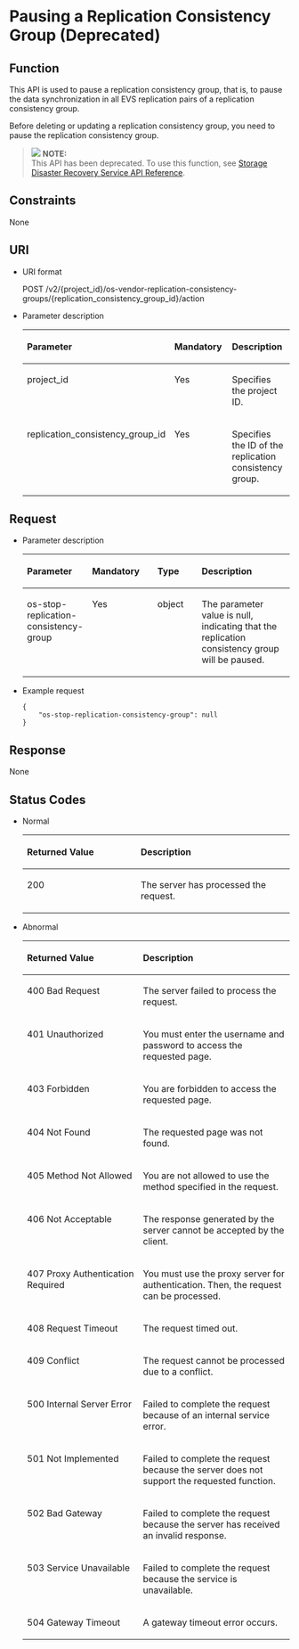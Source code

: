 # Pausing a Replication Consistency Group \(Deprecated\)<a name="evs_04_2057"></a>

## Function<a name="en-us_topic_0079692997_section63544148"></a>

This API is used to pause a replication consistency group, that is, to pause the data synchronization in all EVS replication pairs of a replication consistency group.

Before deleting or updating a replication consistency group, you need to pause the replication consistency group.

>![](/images/icon-note.gif) **NOTE:**   
>This API has been deprecated. To use this function, see  [Storage Disaster Recovery Service API Reference](https://docs.otc.t-systems.com/en-us/api/sdrs/en-us_topic_0108184470.html).  

## Constraints<a name="en-us_topic_0079692997_section18568063"></a>

None

## URI<a name="en-us_topic_0079692997_section32894845"></a>

-   URI format

    POST /v2/\{project\_id\}/os-vendor-replication-consistency-groups/\{replication\_consistency\_group\_id\}/action

-   Parameter description

    <a name="en-us_topic_0079692997_table20038698"></a>
    <table><thead align="left"><tr id="en-us_topic_0079692997_row64530307"><th class="cellrowborder" valign="top" width="26.19%" id="mcps1.1.4.1.1"><p id="en-us_topic_0079692997_p663907641549"><a name="en-us_topic_0079692997_p663907641549"></a><a name="en-us_topic_0079692997_p663907641549"></a>Parameter</p>
    </th>
    <th class="cellrowborder" valign="top" width="29.759999999999998%" id="mcps1.1.4.1.2"><p id="en-us_topic_0079692997_p60632485"><a name="en-us_topic_0079692997_p60632485"></a><a name="en-us_topic_0079692997_p60632485"></a>Mandatory</p>
    </th>
    <th class="cellrowborder" valign="top" width="44.05%" id="mcps1.1.4.1.3"><p id="en-us_topic_0079692997_p55501577"><a name="en-us_topic_0079692997_p55501577"></a><a name="en-us_topic_0079692997_p55501577"></a>Description</p>
    </th>
    </tr>
    </thead>
    <tbody><tr id="en-us_topic_0079692997_row66442792"><td class="cellrowborder" valign="top" width="26.19%" headers="mcps1.1.4.1.1 "><p id="en-us_topic_0079692997_p13157104"><a name="en-us_topic_0079692997_p13157104"></a><a name="en-us_topic_0079692997_p13157104"></a>project_id</p>
    </td>
    <td class="cellrowborder" valign="top" width="29.759999999999998%" headers="mcps1.1.4.1.2 "><p id="en-us_topic_0079692997_p59092488"><a name="en-us_topic_0079692997_p59092488"></a><a name="en-us_topic_0079692997_p59092488"></a>Yes</p>
    </td>
    <td class="cellrowborder" valign="top" width="44.05%" headers="mcps1.1.4.1.3 "><p id="en-us_topic_0079692997_p17907785"><a name="en-us_topic_0079692997_p17907785"></a><a name="en-us_topic_0079692997_p17907785"></a>Specifies the project ID.</p>
    </td>
    </tr>
    <tr id="en-us_topic_0079692997_row26952341"><td class="cellrowborder" valign="top" width="26.19%" headers="mcps1.1.4.1.1 "><p id="en-us_topic_0079692997_p21100049203910"><a name="en-us_topic_0079692997_p21100049203910"></a><a name="en-us_topic_0079692997_p21100049203910"></a>replication_consistency_group_id</p>
    </td>
    <td class="cellrowborder" valign="top" width="29.759999999999998%" headers="mcps1.1.4.1.2 "><p id="en-us_topic_0079692997_p2675193615723"><a name="en-us_topic_0079692997_p2675193615723"></a><a name="en-us_topic_0079692997_p2675193615723"></a>Yes</p>
    </td>
    <td class="cellrowborder" valign="top" width="44.05%" headers="mcps1.1.4.1.3 "><p id="en-us_topic_0079692997_p14114947"><a name="en-us_topic_0079692997_p14114947"></a><a name="en-us_topic_0079692997_p14114947"></a>Specifies the ID of the replication consistency group.</p>
    </td>
    </tr>
    </tbody>
    </table>


## Request<a name="en-us_topic_0079692997_section27618155"></a>

-   Parameter description

    <a name="en-us_topic_0079692997_table65045669"></a>
    <table><thead align="left"><tr id="en-us_topic_0079692997_row26965262"><th class="cellrowborder" valign="top" width="22.772277227722775%" id="mcps1.1.5.1.1"><p id="en-us_topic_0079692997_p1872144815838"><a name="en-us_topic_0079692997_p1872144815838"></a><a name="en-us_topic_0079692997_p1872144815838"></a>Parameter</p>
    </th>
    <th class="cellrowborder" valign="top" width="24.752475247524753%" id="mcps1.1.5.1.2"><p id="en-us_topic_0079692997_p4004231915838"><a name="en-us_topic_0079692997_p4004231915838"></a><a name="en-us_topic_0079692997_p4004231915838"></a>Mandatory</p>
    </th>
    <th class="cellrowborder" valign="top" width="16.831683168316832%" id="mcps1.1.5.1.3"><p id="en-us_topic_0079692997_p2220239815838"><a name="en-us_topic_0079692997_p2220239815838"></a><a name="en-us_topic_0079692997_p2220239815838"></a>Type</p>
    </th>
    <th class="cellrowborder" valign="top" width="35.64356435643564%" id="mcps1.1.5.1.4"><p id="en-us_topic_0079692997_p5356383815838"><a name="en-us_topic_0079692997_p5356383815838"></a><a name="en-us_topic_0079692997_p5356383815838"></a>Description</p>
    </th>
    </tr>
    </thead>
    <tbody><tr id="en-us_topic_0079692997_row10634019"><td class="cellrowborder" valign="top" width="22.772277227722775%" headers="mcps1.1.5.1.1 "><p id="en-us_topic_0079692997_p33059085203926"><a name="en-us_topic_0079692997_p33059085203926"></a><a name="en-us_topic_0079692997_p33059085203926"></a>os-stop-replication-consistency-group</p>
    </td>
    <td class="cellrowborder" valign="top" width="24.752475247524753%" headers="mcps1.1.5.1.2 "><p id="en-us_topic_0079692997_p1232803915840"><a name="en-us_topic_0079692997_p1232803915840"></a><a name="en-us_topic_0079692997_p1232803915840"></a>Yes</p>
    </td>
    <td class="cellrowborder" valign="top" width="16.831683168316832%" headers="mcps1.1.5.1.3 "><p id="en-us_topic_0079692997_p49204239"><a name="en-us_topic_0079692997_p49204239"></a><a name="en-us_topic_0079692997_p49204239"></a>object</p>
    </td>
    <td class="cellrowborder" valign="top" width="35.64356435643564%" headers="mcps1.1.5.1.4 "><p id="en-us_topic_0079692997_p16180233203935"><a name="en-us_topic_0079692997_p16180233203935"></a><a name="en-us_topic_0079692997_p16180233203935"></a>The parameter value is null, indicating that the replication consistency group will be paused.</p>
    </td>
    </tr>
    </tbody>
    </table>


-   Example request

    ```
    {
        "os-stop-replication-consistency-group": null
    }
    ```


## Response<a name="en-us_topic_0079692997_section47236811"></a>

None

## Status Codes<a name="en-us_topic_0079692997_section22478116"></a>

-   Normal

    <a name="evs_04_2046_table4315991194956"></a>
    <table><thead align="left"><tr id="evs_04_2046_row2336641294956"><th class="cellrowborder" valign="top" width="42.59%" id="mcps1.1.3.1.1"><p id="evs_04_2046_p1363125894956"><a name="evs_04_2046_p1363125894956"></a><a name="evs_04_2046_p1363125894956"></a>Returned Value</p>
    </th>
    <th class="cellrowborder" valign="top" width="57.410000000000004%" id="mcps1.1.3.1.2"><p id="evs_04_2046_p3039012494956"><a name="evs_04_2046_p3039012494956"></a><a name="evs_04_2046_p3039012494956"></a>Description</p>
    </th>
    </tr>
    </thead>
    <tbody><tr id="evs_04_2046_row507566794956"><td class="cellrowborder" valign="top" width="42.59%" headers="mcps1.1.3.1.1 "><p id="evs_04_2046_p847584694956"><a name="evs_04_2046_p847584694956"></a><a name="evs_04_2046_p847584694956"></a>200</p>
    </td>
    <td class="cellrowborder" valign="top" width="57.410000000000004%" headers="mcps1.1.3.1.2 "><p id="evs_04_2046_p1545496394956"><a name="evs_04_2046_p1545496394956"></a><a name="evs_04_2046_p1545496394956"></a>The server has processed the request.</p>
    </td>
    </tr>
    </tbody>
    </table>

-   Abnormal

    <a name="evs_04_2046_evs_04_2044_table22458872203835"></a>
    <table><thead align="left"><tr id="evs_04_2046_evs_04_2044_row35704554203835"><th class="cellrowborder" valign="top" width="43.419999999999995%" id="mcps1.1.3.1.1"><p id="evs_04_2046_evs_04_2044_p6387753203835"><a name="evs_04_2046_evs_04_2044_p6387753203835"></a><a name="evs_04_2046_evs_04_2044_p6387753203835"></a>Returned Value</p>
    </th>
    <th class="cellrowborder" valign="top" width="56.58%" id="mcps1.1.3.1.2"><p id="evs_04_2046_evs_04_2044_p47646009203835"><a name="evs_04_2046_evs_04_2044_p47646009203835"></a><a name="evs_04_2046_evs_04_2044_p47646009203835"></a>Description</p>
    </th>
    </tr>
    </thead>
    <tbody><tr id="evs_04_2046_evs_04_2044_row34121538203835"><td class="cellrowborder" valign="top" width="43.419999999999995%" headers="mcps1.1.3.1.1 "><p id="evs_04_2046_evs_04_2044_p12381163203835"><a name="evs_04_2046_evs_04_2044_p12381163203835"></a><a name="evs_04_2046_evs_04_2044_p12381163203835"></a>400 Bad Request</p>
    </td>
    <td class="cellrowborder" valign="top" width="56.58%" headers="mcps1.1.3.1.2 "><p id="evs_04_2046_evs_04_2044_p63350108203835"><a name="evs_04_2046_evs_04_2044_p63350108203835"></a><a name="evs_04_2046_evs_04_2044_p63350108203835"></a>The server failed to process the request.</p>
    </td>
    </tr>
    <tr id="evs_04_2046_evs_04_2044_row33280063203835"><td class="cellrowborder" valign="top" width="43.419999999999995%" headers="mcps1.1.3.1.1 "><p id="evs_04_2046_evs_04_2044_p11330608203835"><a name="evs_04_2046_evs_04_2044_p11330608203835"></a><a name="evs_04_2046_evs_04_2044_p11330608203835"></a>401 Unauthorized</p>
    </td>
    <td class="cellrowborder" valign="top" width="56.58%" headers="mcps1.1.3.1.2 "><p id="evs_04_2046_evs_04_2044_p45364094203835"><a name="evs_04_2046_evs_04_2044_p45364094203835"></a><a name="evs_04_2046_evs_04_2044_p45364094203835"></a>You must enter the username and password to access the requested page.</p>
    </td>
    </tr>
    <tr id="evs_04_2046_evs_04_2044_row5623667203835"><td class="cellrowborder" valign="top" width="43.419999999999995%" headers="mcps1.1.3.1.1 "><p id="evs_04_2046_evs_04_2044_p52863895203835"><a name="evs_04_2046_evs_04_2044_p52863895203835"></a><a name="evs_04_2046_evs_04_2044_p52863895203835"></a>403 Forbidden</p>
    </td>
    <td class="cellrowborder" valign="top" width="56.58%" headers="mcps1.1.3.1.2 "><p id="evs_04_2046_evs_04_2044_p54117066203835"><a name="evs_04_2046_evs_04_2044_p54117066203835"></a><a name="evs_04_2046_evs_04_2044_p54117066203835"></a>You are forbidden to access the requested page.</p>
    </td>
    </tr>
    <tr id="evs_04_2046_evs_04_2044_row17291554203835"><td class="cellrowborder" valign="top" width="43.419999999999995%" headers="mcps1.1.3.1.1 "><p id="evs_04_2046_evs_04_2044_p58438642203835"><a name="evs_04_2046_evs_04_2044_p58438642203835"></a><a name="evs_04_2046_evs_04_2044_p58438642203835"></a>404 Not Found</p>
    </td>
    <td class="cellrowborder" valign="top" width="56.58%" headers="mcps1.1.3.1.2 "><p id="evs_04_2046_evs_04_2044_p35909542203835"><a name="evs_04_2046_evs_04_2044_p35909542203835"></a><a name="evs_04_2046_evs_04_2044_p35909542203835"></a>The requested page was not found.</p>
    </td>
    </tr>
    <tr id="evs_04_2046_evs_04_2044_row54750425203835"><td class="cellrowborder" valign="top" width="43.419999999999995%" headers="mcps1.1.3.1.1 "><p id="evs_04_2046_evs_04_2044_p5599455203835"><a name="evs_04_2046_evs_04_2044_p5599455203835"></a><a name="evs_04_2046_evs_04_2044_p5599455203835"></a>405 Method Not Allowed</p>
    </td>
    <td class="cellrowborder" valign="top" width="56.58%" headers="mcps1.1.3.1.2 "><p id="evs_04_2046_evs_04_2044_p50902717203835"><a name="evs_04_2046_evs_04_2044_p50902717203835"></a><a name="evs_04_2046_evs_04_2044_p50902717203835"></a>You are not allowed to use the method specified in the request.</p>
    </td>
    </tr>
    <tr id="evs_04_2046_evs_04_2044_row55471277203835"><td class="cellrowborder" valign="top" width="43.419999999999995%" headers="mcps1.1.3.1.1 "><p id="evs_04_2046_evs_04_2044_p63988484203835"><a name="evs_04_2046_evs_04_2044_p63988484203835"></a><a name="evs_04_2046_evs_04_2044_p63988484203835"></a>406 Not Acceptable</p>
    </td>
    <td class="cellrowborder" valign="top" width="56.58%" headers="mcps1.1.3.1.2 "><p id="evs_04_2046_evs_04_2044_p15684678203835"><a name="evs_04_2046_evs_04_2044_p15684678203835"></a><a name="evs_04_2046_evs_04_2044_p15684678203835"></a>The response generated by the server cannot be accepted by the client.</p>
    </td>
    </tr>
    <tr id="evs_04_2046_evs_04_2044_row6944380203835"><td class="cellrowborder" valign="top" width="43.419999999999995%" headers="mcps1.1.3.1.1 "><p id="evs_04_2046_evs_04_2044_p25623884203835"><a name="evs_04_2046_evs_04_2044_p25623884203835"></a><a name="evs_04_2046_evs_04_2044_p25623884203835"></a>407 Proxy Authentication Required</p>
    </td>
    <td class="cellrowborder" valign="top" width="56.58%" headers="mcps1.1.3.1.2 "><p id="evs_04_2046_evs_04_2044_p62268733203835"><a name="evs_04_2046_evs_04_2044_p62268733203835"></a><a name="evs_04_2046_evs_04_2044_p62268733203835"></a>You must use the proxy server for authentication. Then, the request can be processed.</p>
    </td>
    </tr>
    <tr id="evs_04_2046_evs_04_2044_row23547689203835"><td class="cellrowborder" valign="top" width="43.419999999999995%" headers="mcps1.1.3.1.1 "><p id="evs_04_2046_evs_04_2044_p28314670203835"><a name="evs_04_2046_evs_04_2044_p28314670203835"></a><a name="evs_04_2046_evs_04_2044_p28314670203835"></a>408 Request Timeout</p>
    </td>
    <td class="cellrowborder" valign="top" width="56.58%" headers="mcps1.1.3.1.2 "><p id="evs_04_2046_evs_04_2044_p11786919203835"><a name="evs_04_2046_evs_04_2044_p11786919203835"></a><a name="evs_04_2046_evs_04_2044_p11786919203835"></a>The request timed out.</p>
    </td>
    </tr>
    <tr id="evs_04_2046_evs_04_2044_row38973411203835"><td class="cellrowborder" valign="top" width="43.419999999999995%" headers="mcps1.1.3.1.1 "><p id="evs_04_2046_evs_04_2044_p2729702203835"><a name="evs_04_2046_evs_04_2044_p2729702203835"></a><a name="evs_04_2046_evs_04_2044_p2729702203835"></a>409 Conflict</p>
    </td>
    <td class="cellrowborder" valign="top" width="56.58%" headers="mcps1.1.3.1.2 "><p id="evs_04_2046_evs_04_2044_p19779281203835"><a name="evs_04_2046_evs_04_2044_p19779281203835"></a><a name="evs_04_2046_evs_04_2044_p19779281203835"></a>The request cannot be processed due to a conflict.</p>
    </td>
    </tr>
    <tr id="evs_04_2046_evs_04_2044_row43795805203835"><td class="cellrowborder" valign="top" width="43.419999999999995%" headers="mcps1.1.3.1.1 "><p id="evs_04_2046_evs_04_2044_p57799353203835"><a name="evs_04_2046_evs_04_2044_p57799353203835"></a><a name="evs_04_2046_evs_04_2044_p57799353203835"></a>500 Internal Server Error</p>
    </td>
    <td class="cellrowborder" valign="top" width="56.58%" headers="mcps1.1.3.1.2 "><p id="evs_04_2046_evs_04_2044_p51235984203835"><a name="evs_04_2046_evs_04_2044_p51235984203835"></a><a name="evs_04_2046_evs_04_2044_p51235984203835"></a>Failed to complete the request because of an internal service error.</p>
    </td>
    </tr>
    <tr id="evs_04_2046_evs_04_2044_row58470678203835"><td class="cellrowborder" valign="top" width="43.419999999999995%" headers="mcps1.1.3.1.1 "><p id="evs_04_2046_evs_04_2044_p38504500203835"><a name="evs_04_2046_evs_04_2044_p38504500203835"></a><a name="evs_04_2046_evs_04_2044_p38504500203835"></a>501 Not Implemented</p>
    </td>
    <td class="cellrowborder" valign="top" width="56.58%" headers="mcps1.1.3.1.2 "><p id="evs_04_2046_evs_04_2044_p31856770203835"><a name="evs_04_2046_evs_04_2044_p31856770203835"></a><a name="evs_04_2046_evs_04_2044_p31856770203835"></a>Failed to complete the request because the server does not support the requested function.</p>
    </td>
    </tr>
    <tr id="evs_04_2046_evs_04_2044_row18275474203835"><td class="cellrowborder" valign="top" width="43.419999999999995%" headers="mcps1.1.3.1.1 "><p id="evs_04_2046_evs_04_2044_p3918444203835"><a name="evs_04_2046_evs_04_2044_p3918444203835"></a><a name="evs_04_2046_evs_04_2044_p3918444203835"></a>502 Bad Gateway</p>
    </td>
    <td class="cellrowborder" valign="top" width="56.58%" headers="mcps1.1.3.1.2 "><p id="evs_04_2046_evs_04_2044_p48958538203835"><a name="evs_04_2046_evs_04_2044_p48958538203835"></a><a name="evs_04_2046_evs_04_2044_p48958538203835"></a>Failed to complete the request because the server has received an invalid response.</p>
    </td>
    </tr>
    <tr id="evs_04_2046_evs_04_2044_row37973662203835"><td class="cellrowborder" valign="top" width="43.419999999999995%" headers="mcps1.1.3.1.1 "><p id="evs_04_2046_evs_04_2044_p55967806203835"><a name="evs_04_2046_evs_04_2044_p55967806203835"></a><a name="evs_04_2046_evs_04_2044_p55967806203835"></a>503 Service Unavailable</p>
    </td>
    <td class="cellrowborder" valign="top" width="56.58%" headers="mcps1.1.3.1.2 "><p id="evs_04_2046_evs_04_2044_p37098455203835"><a name="evs_04_2046_evs_04_2044_p37098455203835"></a><a name="evs_04_2046_evs_04_2044_p37098455203835"></a>Failed to complete the request because the service is unavailable.</p>
    </td>
    </tr>
    <tr id="evs_04_2046_evs_04_2044_row65450640203835"><td class="cellrowborder" valign="top" width="43.419999999999995%" headers="mcps1.1.3.1.1 "><p id="evs_04_2046_evs_04_2044_p67010448203835"><a name="evs_04_2046_evs_04_2044_p67010448203835"></a><a name="evs_04_2046_evs_04_2044_p67010448203835"></a>504 Gateway Timeout</p>
    </td>
    <td class="cellrowborder" valign="top" width="56.58%" headers="mcps1.1.3.1.2 "><p id="evs_04_2046_evs_04_2044_p59137180203835"><a name="evs_04_2046_evs_04_2044_p59137180203835"></a><a name="evs_04_2046_evs_04_2044_p59137180203835"></a>A gateway timeout error occurs.</p>
    </td>
    </tr>
    </tbody>
    </table>


